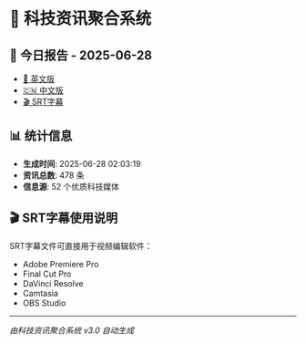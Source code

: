 # 📰 科技资讯聚合系统

## 🔗 今日报告 - 2025-06-28

- [📄 英文版](output/tech_news_english_2025-06-28.md)
- [🇨🇳 中文版](output/tech_news_chinese_2025-06-28.md)
- [🎬 SRT字幕](output/tech_news_subtitles_2025-06-28.srt)

## 📊 统计信息

- **生成时间**: 2025-06-28 02:03:19
- **资讯总数**: 478 条
- **信息源**: 52 个优质科技媒体

## 🎬 SRT字幕使用说明

SRT字幕文件可直接用于视频编辑软件：
- Adobe Premiere Pro
- Final Cut Pro
- DaVinci Resolve
- Camtasia
- OBS Studio

---
*由科技资讯聚合系统 v3.0 自动生成*
